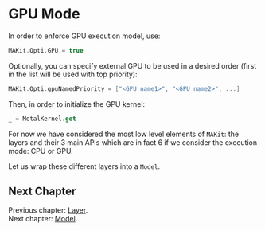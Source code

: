 # GPU Mode

In order to enforce GPU execution model, use: 

```swift
MAKit.Opti.GPU = true
```

Optionally, you can specify external GPU to be used in a desired order 
(first in the list will be used with top priority): 

```swift
MAKit.Opti.gpuNamedPriority = ["<GPU name1>", "<GPU name2>", ...]
```

Then, in order to initialize the GPU kernel: 

```swift
_ = MetalKernel.get
```

For now we have considered the most low level elements of `MAKit`: the layers 
and their 3 main APIs which are in fact 6 if we consider the execution mode: 
CPU or GPU.

Let us wrap these different layers into a `Model`.

## Next Chapter

Previous chapter: [Layer](LAYER.md). \
Next chapter: [Model](MODEL.md).
